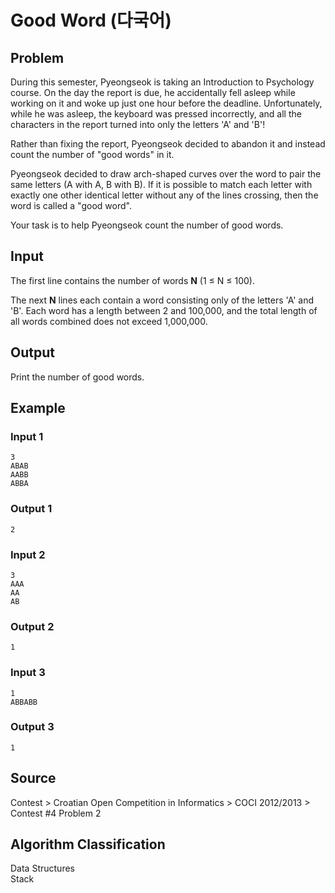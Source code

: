 # Good Word (다국어)

## Problem

During this semester, Pyeongseok is taking an Introduction to Psychology course. On the day the report is due, he accidentally fell asleep while working on it and woke up just one hour before the deadline. Unfortunately, while he was asleep, the keyboard was pressed incorrectly, and all the characters in the report turned into only the letters 'A' and 'B'!

Rather than fixing the report, Pyeongseok decided to abandon it and instead count the number of "good words" in it.

Pyeongseok decided to draw arch-shaped curves over the word to pair the same letters (A with A, B with B). If it is possible to match each letter with exactly one other identical letter without any of the lines crossing, then the word is called a "good word".

Your task is to help Pyeongseok count the number of good words.

## Input

The first line contains the number of words **N** (1 ≤ N ≤ 100).

The next **N** lines each contain a word consisting only of the letters 'A' and 'B'. Each word has a length between 2 and 100,000, and the total length of all words combined does not exceed 1,000,000.

## Output

Print the number of good words.

## Example

### Input 1
```
3
ABAB
AABB
ABBA
```

### Output 1
```
2
```

### Input 2
```
3
AAA
AA
AB
```

### Output 2
```
1
```

### Input 3
```
1
ABBABB
```

### Output 3
```
1
```

## Source
Contest > Croatian Open Competition in Informatics > COCI 2012/2013 > Contest #4 Problem 2

## Algorithm Classification
Data Structures  
Stack
